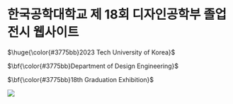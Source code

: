 # 한국공학대학교 제 18회 디자인공학부 졸업전시 웹사이트
<p style = font-family = "Pretendard">$\huge{\color{#3775bb}2023 Tech University  of  Korea}$</p>
<p style = font-family = "Pretendard">$\bf{\color{#3775bb}Department of Design Engineering}$</p>
<p style = font-family = "Pretendard">$\bf{\color{#3775bb}18th Graduation Exhibition}$</p>

<a href = "http://2023.tudesign.org/"><img src = "http://2023.tudesign.org/static/media/video00000018.5970009d2cddc8748c27.png"/></a>
